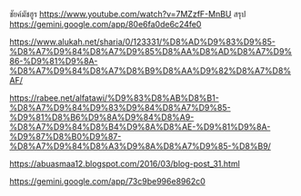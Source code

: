 ชัยค์มัชฮูร
https://www.youtube.com/watch?v=7MZzfF-MnBU
สรุป https://gemini.google.com/app/80e6fa0de6c24fe0

https://www.alukah.net/sharia/0/123331/%D8%AD%D9%83%D9%85-%D8%A7%D9%84%D8%A7%D9%85%D8%AA%D8%AD%D8%A7%D9%86-%D9%81%D9%8A-%D8%A7%D9%84%D8%A7%D8%B9%D8%AA%D9%82%D8%A7%D8%AF/

https://rabee.net/alfatawi/%D9%83%D8%AB%D8%B1-%D8%A7%D9%84%D9%83%D9%84%D8%A7%D9%85-%D9%81%D8%B6%D9%8A%D9%84%D8%A9-%D8%A7%D9%84%D8%B4%D9%8A%D8%AE-%D9%81%D9%8A-%D9%87%D8%B0%D9%87-%D8%A7%D9%84%D8%A3%D9%8A%D8%A7%D9%85-%D8%B9/

https://abuasmaa12.blogspot.com/2016/03/blog-post_31.html

https://gemini.google.com/app/73c9be996e8962c0


